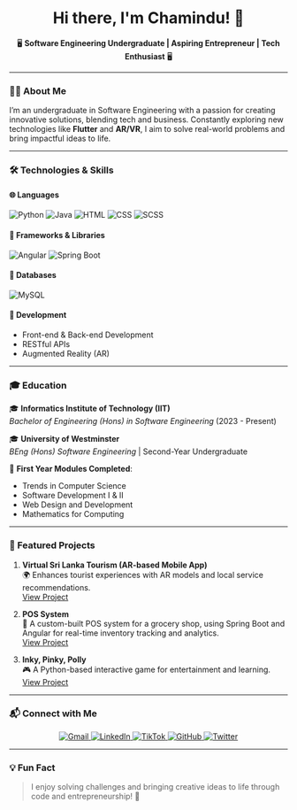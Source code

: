 <h1 align="center">Hi there, I'm Chamindu! 👋</h1>
<p align="center">🖥️ <b>Software Engineering Undergraduate | Aspiring Entrepreneur | Tech Enthusiast</b> 🖥️</p>

---

### 👨‍💻 About Me
I’m an undergraduate in Software Engineering with a passion for creating innovative solutions, blending tech and business. Constantly exploring new technologies like **Flutter** and **AR/VR**, I aim to solve real-world problems and bring impactful ideas to life.

---

### 🛠️ Technologies & Skills

#### 🌐 Languages
<p>
  <img src="https://img.icons8.com/color/48/000000/python.png" alt="Python" title="Python"/>
  <img src="https://img.icons8.com/color/48/000000/java-coffee-cup-logo.png" alt="Java" title="Java"/>
  <img src="https://img.icons8.com/color/48/000000/html-5--v1.png" alt="HTML" title="HTML"/>
  <img src="https://img.icons8.com/color/48/000000/css3.png" alt="CSS" title="CSS"/>
  <img src="https://img.icons8.com/color/48/000000/sass.png" alt="SCSS" title="SCSS"/>
</p>

#### 🧰 Frameworks & Libraries
<p>
  <img src="https://img.icons8.com/color/48/000000/angularjs.png" alt="Angular" title="Angular"/>
  <img src="https://img.icons8.com/color/48/000000/spring-logo.png" alt="Spring Boot" title="Spring Boot"/>
</p>

#### 💾 Databases
<p>
  <img src="https://img.icons8.com/ios-filled/50/4479A1/mysql-logo.png" alt="MySQL" title="MySQL"/>
</p>

#### 🔧 Development
- Front-end & Back-end Development  
- RESTful APIs  
- Augmented Reality (AR)

---

### 🎓 Education
🎓 **Informatics Institute of Technology (IIT)**  
_Bachelor of Engineering (Hons) in Software Engineering_ (2023 - Present)

🎓 **University of Westminster**  
_BEng (Hons) Software Engineering_ | Second-Year Undergraduate  

📘 **First Year Modules Completed**:  
- Trends in Computer Science  
- Software Development I & II  
- Web Design and Development  
- Mathematics for Computing  

---

### 🌟 Featured Projects
1. **Virtual Sri Lanka Tourism (AR-based Mobile App)**  
   🌍 Enhances tourist experiences with AR models and local service recommendations.  
   [View Project](#)  

2. **POS System**  
   🛒 A custom-built POS system for a grocery shop, using Spring Boot and Angular for real-time inventory tracking and analytics.  
   [View Project](#)  

3. **Inky, Pinky, Polly**  
   🎮 A Python-based interactive game for entertainment and learning.  
   [View Project](#)  

---

### 📬 Connect with Me
<p align="center">
  <a href="vimethc@gmail.com" target="_blank">
    <img src="https://img.icons8.com/fluency/48/000000/gmail-new.png" alt="Gmail" title="Email Me"/>
  </a>
  <a href="https://www.linkedin.com/in/chamindu-vimeth-01760a2b3/" target="_blank">
    <img src="https://img.icons8.com/color/48/000000/linkedin.png" alt="LinkedIn" title="Connect on LinkedIn"/>
  </a>
  <a href="https://www.tiktok.com/@chamiduvimeth?_t=ZS-8tWNU2nwbUv&_r=1" target="_blank">
    <img src="https://img.icons8.com/color/48/000000/tiktok--v1.png" alt="TikTok" title="Follow on TikTok"/>
  </a>
  <a href="https://github.com/your-profile" target="_blank">
    <img src="https://img.icons8.com/ios-glyphs/48/000000/github.png" alt="GitHub" title="Check out my GitHub"/>
  </a>
  <a href="https://twitter.com/your-handle" target="_blank">
    <img src="https://img.icons8.com/color/48/000000/twitter--v1.png" alt="Twitter" title="Follow me on Twitter"/>
  </a>
</p>

---

### 💡 Fun Fact  
> I enjoy solving challenges and bringing creative ideas to life through code and entrepreneurship! 🚀
